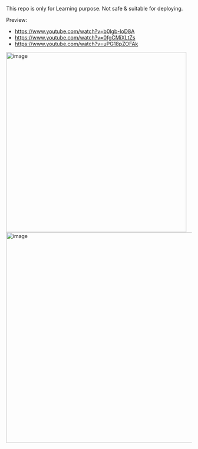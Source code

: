 This repo is only for Learning purpose.
Not safe & suitable for deploying.

Preview: 
- https://www.youtube.com/watch?v=b0lgb-loD8A
- https://www.youtube.com/watch?v=0fgCMiXLtZs
- https://www.youtube.com/watch?v=uPG18pZOFAk

<img width="489" alt="image" src="https://github.com/user-attachments/assets/b48fec12-f256-4483-911c-e03565646ad8" />
<img width="572" alt="image" src="https://github.com/user-attachments/assets/aedc0e2b-e203-4911-bc8c-d8b2d8f6e6c7" />




